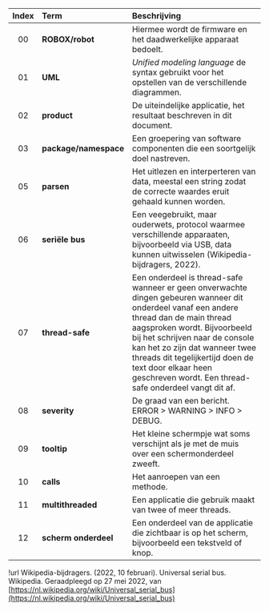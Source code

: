|Index|Term|Beschrijving|
|:---:|:---|:---|
|00|**ROBOX/robot**|Hiermee wordt de firmware en het daadwerkelijke apparaat bedoelt.|
|01|**UML**|*Unified modeling language* de syntax gebruikt voor het opstellen van de verschillende diagrammen.|
|02|**product**|De uiteindelijke applicatie, het resultaat beschreven in dit document.|
|03|**package/namespace**|Een groepering van software componenten die een soortgelijk doel nastreven.|
|05|**parsen**|Het uitlezen en interperteren van data, meestal een string zodat de correcte waardes eruit gehaald kunnen worden.|
|06|**seriële bus**|Een veegebruikt, maar ouderwets, protocol waarmee verschillende apparaaten, bijvoorbeeld via USB, data kunnen uitwisselen (Wikipedia-bijdragers, 2022).|
|07|**thread-safe**|Een onderdeel is thread-safe wanneer er geen onverwachte dingen gebeuren wanneer dit onderdeel vanaf een andere thread dan de main thread aagsproken wordt. Bijvoorbeeld bij het schrijven naar de console kan het zo zijn dat wanneer twee threads dit tegelijkertijd doen de text door elkaar heen geschreven wordt. Een thread-safe onderdeel vangt dit af.|
|08|**severity**|De graad van een bericht. ERROR > WARNING > INFO > DEBUG.|
|09|**tooltip**|Het kleine schermpje wat soms verschijnt als je met de muis over een schermonderdeel zweeft.|
|10|**calls**|Het aanroepen van een methode.|
|11|**multithreaded**|Een applicatie die gebruik maakt van twee of meer threads.|
|12|**scherm onderdeel**|Een onderdeel van de applicatie die zichtbaar is op het scherm, bijvoorbeeld een tekstveld of knop.|

!url Wikipedia-bijdragers. (2022, 10 februari). Universal serial bus. Wikipedia. Geraadpleegd op 27 mei 2022, van [https://nl.wikipedia.org/wiki/Universal_serial_bus](https://nl.wikipedia.org/wiki/Universal_serial_bus)
